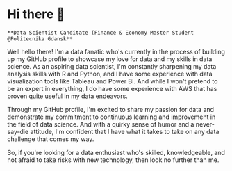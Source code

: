 # Hi there :beginner:

`**Data Scientist Canditate (Finance & Economy Master Student @Politecnika Gdansk**`

Well hello there! I'm a data fanatic who's currently in the process of building up my GitHub profile to showcase my love for data and my skills in data science. As an aspiring data scientist, I'm constantly sharpening my data analysis skills with R and Python, and I have some experience with data visualization tools like Tableau and Power BI. And while I won't pretend to be an expert in everything, I do have some experience with AWS that has proven quite useful in my data endeavors.

Through my GitHub profile, I'm excited to share my passion for data and demonstrate my commitment to continuous learning and improvement in the field of data science. And with a quirky sense of humor and a never-say-die attitude, I'm confident that I have what it takes to take on any data challenge that comes my way.

So, if you're looking for a data enthusiast who's skilled, knowledgeable, and not afraid to take risks with new technology, then look no further than me.

